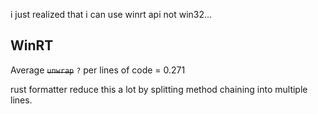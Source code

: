 i just realized that i can use winrt api not win32...

## WinRT
Average ~~`unwrap`~~ `?` per lines of code = 0.271

rust formatter reduce this a lot by splitting method chaining into multiple lines.
